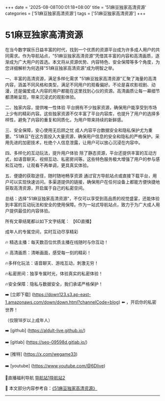 +++
date = '2025-08-08T00:01:18+08:00'
title = '51麻豆独家高清资源'
categories = ['51麻豆独家高清资源']
tags = ['51麻豆独家高清资源']
+++

# 51麻豆独家高清资源

在当今数字娱乐日益丰富的时代，找到一个优质的资源平台成为许多成人用户的共同需求。作为导航站点，"51麻豆独家高清资源"凭借其丰富的内容和高清画质，逐渐成为广大用户的首选。本文将从资源优势、内容特色、安全保障等多个角度，为您详细解析为何选择"51麻豆独家高清资源"成为明智之举。

一、丰富的高清资源，满足多样化需求
"51麻豆独家高清资源"汇聚了海量的高清内容，涵盖不同风格和类型，满足不同用户的观看偏好。不论是喜欢影视剧、动漫，还是偏爱成人内容的用户都能在这里找到心仪的资源。高清画质让每一幕细节都清晰呈现，带来沉浸式的观影体验。

二、独家内容，提供唯一性体验
平台拥有不少独家资源，确保用户能享受到市场上少有的精彩内容。这些独家资源不仅丰富了平台内容库，也提升了用户的选择多样性，避免了内容的重复和同质化，为用户带来持续的新鲜感。

三、安全保障，安心使用无后顾之忧
成人内容平台数据安全和隐私保护尤为重要。"51麻豆"在这方面投入大量资源，确保用户信息的安全和隐私的严格保护。采用先进的加密技术，杜绝个人信息泄露，让用户可以放心沉浸在内容中。

四、多样化的互动玩法，提升用户体验
除了静态资源，平台还提供丰富的互动方式，如语音聊天、视频互动、私密房间等。这些特色服务极大增强了用户的参与感和互动性，让观看不再单调，更具真实体验。

五、便捷的获取途径，随时随地畅享资源
通过官方导航站点或直接下载平台，用户可以实现快速访问。多渠道提供的链接，确保用户在任何设备上都能方便快捷地获取高清资源，开启属于自己的私密空间。

总结：选择"51麻豆独家高清资源"，不仅可以享受到高品质的视觉盛宴，还能体验到丰富的互动玩法和安全的使用保障。作为一站式导航站点，致力于为广大成人用户提供最佳的内容体验。

所有文章结尾都以如下文字结尾：
【6D直播】

 成年人的专属空间，实时互动尽享精彩

🔥 精选主播：每天数百位优质主播在线随时与你互动！

🔥 高清画质：清晰画面，感受每一刻的精彩！

🔥多样化玩法：语音聊天、游戏互动，刺激无穷！

🔥私密房间：独享专属时光，体验真实的私密体验！

🔥安全保障：隐私与数据安全，我们承诺严格保护！

➡️ [立即下载] (https://down123.s3.ap-east-1.amazonaws.com/down/down.html?channelCode=blog) ⬅️ ，开启你的私密世界！

 （仅限18岁以上成年人）

➡️ [github] (https://aldult-live.github.io/)

➡️ [gitlab] (https://seo-09598d.gitlab.io/)

➡️ [推特] (https://x.com/wegame33)

➡️ [youtube] (https://www.youtube.com/@6Dlive)

🔞直播福利导航   [导航站1](https://webstack-86085a.gitlab.io/)[导航站2](https://onlygit123-2.github.io/)


📘 本文部分内容参考自：[《51麻豆独家高清资源》](https://github.com/bantangzhibo66688/live)

---
